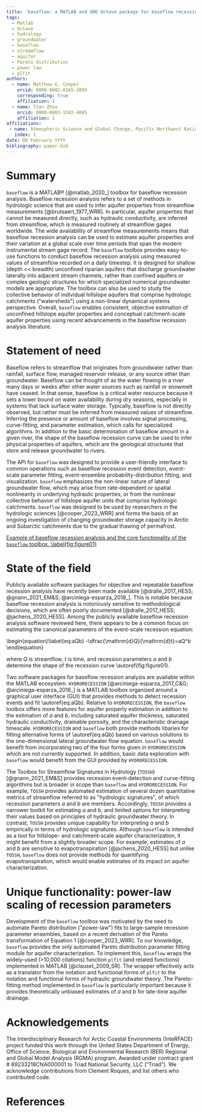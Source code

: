 ```yaml
---
title: 'baseflow: a MATLAB and GNU Octave package for baseflow recession analysis'
tags:
  - Matlab
  - Octave
  - hydrology
  - groundwater
  - baseflow
  - streamflow
  - aquifer
  - Pareto distribution
  - power law
  - plfit
authors:
  - name: Matthew G. Cooper
    orcid: 0000-0002-0165-209X
    corresponding: true
    affiliation: 1
  - name: Tian Zhou
    orcid: 0000-0003-1582-4005
    affiliation: 1
affiliations:
 - name: Atmospheric Science and Global Change, Pacific Northwest National Laboratory, Richland, WA, USA
   index: 1
date: DD February YYYY
bibliography: paper.bib
---
```


# Summary
<!-- Begin your paper with a summary of the high-level functionality of your software for a non-specialist reader. Avoid jargon in this section -->
`baseflow` is a MATLAB&reg; [@matlab_2020_] toolbox for baseflow recession analysis. Baseflow recession analysis refers to a set of methods in hydrologic science that are used to infer aquifer properties from streamflow measurements [@brutsaert_1977_WRR]. In particular, aquifer properties that cannot be measured directly, such as hydraulic conductivity, are inferred from streamflow, which is measured routinely at streamflow gages worldwide. The wide availability of streamflow measurements means that baseflow recession analysis can be used to estimate aquifer properties and their variation at a global scale over time periods that span the modern instrumental stream gage record. The `baseflow` toolbox provides easy-to-use functions to conduct baseflow recession analysis using measured values of streamflow recorded on a daily timestep. It is designed for shallow (depth << breadth) unconfined riparian aquifers that discharge groundwater laterally into adjacent stream channels, rather than confined aquifers or complex geologic structures for which specialized numerical groundwater models are appropriate. The toolbox can also be used to study the collective behavior of individual hillslope aquifers that comprise hydrologic catchments ("watersheds") using a non-linear dynamical systems perspective. Overall, `baseflow` enables consistent, objective estimation of unconfined hillslope aquifer properties and conceptual catchment-scale aquifer properties using recent advancements in the baseflow recession analysis literature.

# Statement of need

Baseflow refers to streamflow that originates from groundwater rather than rainfall, surface flow, managed reservoir release, or any source other than groundwater. Baseflow can be thought of as the water flowing in a river many days or weeks after other water sources such as rainfall or snowmelt have ceased. In that sense, baseflow is a critical water resource because it sets a lower bound on water availability during dry seasons, especially in systems that lack surface water storage. Typically, baseflow is not directly observed, but rather must be inferred from measured values of streamflow. Inferring the presence or amount of baseflow involves signal processing, curve-fitting, and parameter estimation, which calls for specialized algorithms. In addition to the basic determination of baseflow amount in a given river, the shape of the baseflow recession curve can be used to infer physical properties of aquifers, which are the geological structures that store and release groundwater to rivers.

The API for `baseflow` was designed to provide a user-friendly interface to common operations such as baseflow recession event detection, event-scale parameter fitting, event-ensemble probability-distribution fitting, and visualization. `baseflow` emphasizes the non-linear nature of lateral groundwater flow, which may arise from rate-dependent or spatial nonlinearity in underlying hydraulic properties, or from the nonlinear collective behavior of hillslope aquifer units that comprise hydrologic catchments. `baseflow` was designed to be used by researchers in the hydrologic sciences [@cooper_2023_WRR] and forms the basis of an ongoing investigation of changing groundwater storage capacity in Arctic and Subarctic catchments due to the gradual thawing of permafrost.

[Example of baseflow recession analysis and the core functionality of the `baseflow` toolbox. \label{fig:figure01}](figure01_joss.png)
<!-- Figure sizes can be customized by adding an optional second parameter: -->
<!-- ![Caption for example figure.](figure.png){ width=20% } -->

# State of the field

Publicly available software packages for objective and repeatable baseflow recession analysis have recently been made available [@dralle_2017_HESS; @gnann_2021_EM&S; @arciniega-esparza_2018_]. This is notable because baseflow recession analysis is notoriously sensitive to methodological decisions, which are often poorly documented [@dralle_2017_HESS; @jachens_2020_HESS]. Among the publicly available baseflow recession analysis software reviewed here, there appears to be a common focus on estimating the canonical parameters of the event-scale recession equation:

<!-- $$-\frac{dQ}{dt} = aQ^b$$ -->
\begin{equation}\label{eq:aQb}
-\dfrac{\mathrm{d}Q}{\mathrm{d}t}=aQ^b
\end{equation}

where $Q$ is streamflow, $t$ is time, and recession parameters $a$ and $b$ determine the shape of the recession curve \autoref{fig:figure01}.

Two software packages for baseflow recession analysis are available within the MATLAB ecosystem. `HYDRORECESSION` [@arciniega-esparza_2017_C&G; @arciniega-esparza_2018_] is a MATLAB toolbox organized around a graphical user interface (GUI) that provides methods to detect recession events and fit \autoref{eq:aQb}. Relative to `HYDRORECESSION`, the `baseflow` toolbox offers more features for aquifer property estimation in addition to the estimation of $a$ and $b$, including saturated aquifer thickness, saturated hydraulic conductivity, drainable porosity, and the characteristic drainage timescale. `HYDRORECESSION` and `baseflow` both provide methods libaries for fitting alternative forms of \autoref{eq:aQb} based on various solutions to the one-dimensional lateral groundwater flow equation. `baseflow`  would benefit from incorporating two of the four forms given in `HYDRORECESSION` which are not currently supported. In addition, basic data exploration with `baseflow` would benefit from the GUI provided by `HYDRORECESSION`.

The Toolbox for Streamflow Signatures in Hydrology (`TOSSH`) [@gnann_2021_EM&S] provides recession event-detection and curve-fitting algorithms but is broader in scope than `baseflow` and `HYDRORECESSION`. For example, `TOSSH` provides automated estimation of several dozen quantitative metrics of streamflow referred to as "hydrologic signatures", of which recession parameters $a$ and $b$ are members. Accordingly, `TOSSH` provides a narrower toolkit for estimating $a$ and $b$, and limited options for interpreting their values based on principles of hydraulic groundwater theory. In contrast, `TOSSH` provides unique capability for interpreting $a$ and $b$ empirically in terms of hydrologic signatures. Although `baseflow` is intended as a tool for hillslope- and catchment-scale aquifer characterization, it might benefit from a slightly broader scope. For example, estimates of $a$ and $b$ are sensitive to evapotranspiration [@jachens_2020_HESS] but unlike `TOSSH`, `baseflow` does not provide methods for quantifying evapotranspiration, which would enable estimates of its impact on aquifer characterization.

# Unique functionality: power-law scaling of recession parameters

Development of the `baseflow` toolbox was motivated by the need to automate Pareto distribution ("power-law") fits to large-sample recession parameter ensembles, based on a recent derivation of the Pareto transformation of Equation 1 [@cooper_2023_WRR]. To our knowledge, `baseflow` provides the only automated Pareto distribution parameter fitting module for aquifer characterization. To implement this, `baseflow` wraps the widely-used (>10,000 citations) function `plfit` (and related functions) implemented in MATLAB [@clauset_2009_SR]. The wrapper effectively acts as a translator from the notation and functional forms of `plfit` to the notation and functional forms of hydraulic groundwater theory. The Pareto-fitting method implemented in `baseflow` is particularly important because it provides theoretically unbiased estimates of $a$ and $b$ for late-time aquifer drainage.

# Acknowledgements

The Interdisciplinary Research for Arctic Coastal Environments (InteRFACE) project funded this work through the United States Department of Energy, Office of Science, Biological and Environmental Research (BER) Regional and Global Model Analysis (RGMA) program. Awarded under contract grant #  89233218CNA000001 to Triad National Security, LLC (“Triad”). We acknowledge contributions from Clement Roques, and list others who contributed code.

# References